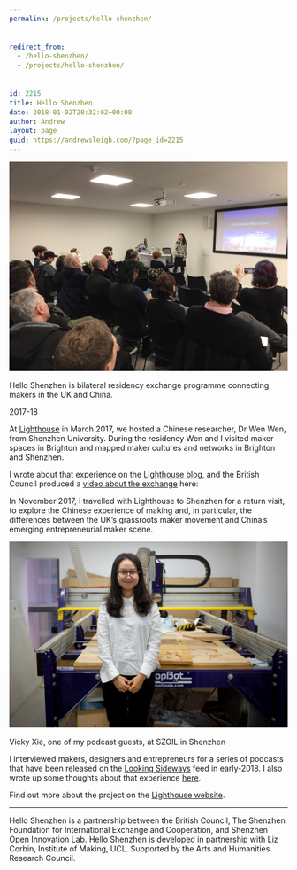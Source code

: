 ```yaml
---
permalink: /projects/hello-shenzhen/


redirect_from:
  - /hello-shenzhen/
  - /projects/hello-shenzhen/


id: 2215
title: Hello Shenzhen
date: 2018-01-02T20:32:02+00:00
author: Andrew
layout: page
guid: https://andrewsleigh.com/?page_id=2215
---
```


<img class="size-full wp-image-2218" src="/assets/2018/01/wen-at-uob.jpeg" alt=""     />

Hello Shenzhen is bilateral residency exchange programme connecting makers in the UK and China.

<span class="label">2017-18</span>

<!--more-->

At [Lighthouse](http://www.lighthouse.org.uk/programme/hello-shenzhen) in March 2017, we hosted a Chinese researcher, Dr Wen Wen, from Shenzhen University. During the residency Wen and I visited maker spaces in Brighton and mapped maker cultures and networks in Brighton and Shenzhen.


I wrote about that experience on the [Lighthouse blog](http://creativeconomy.britishcouncil.org/blog/17/04/03/finding-common-ground/), and the British Council produced a [video about the exchange](https://www.youtube.com/watch?v=rJ6iEj8YUb0) here:



In November 2017, I travelled with Lighthouse to Shenzhen for a return visit, to explore the Chinese experience of making and, in particular, the differences between the UK’s grassroots maker movement and China’s emerging entrepreneurial maker scene.

<img class="wp-image-2217 size-full" src="/assets/2018/01/Vicky-Xie-in-front-of-the-Shopbot-at-SZOIL-copy.jpg" alt=""     />

<span class = "imageCaption">Vicky Xie, one of my podcast guests, at SZOIL in Shenzhen</span>



I interviewed makers, designers and entrepreneurs for a series of podcasts that have been released on the [Looking Sideways](https://lookingsideways.net/category/hello-shenzhen/) feed in early-2018. I also wrote up some thoughts about that experience [here](https://medium.com/lighthousearts/maker-culture-in-shenzhen-bottom-up-meets-top-down-66c66027ed1b).

Find out more about the project on the [Lighthouse website](http://www.lighthouse.org.uk/programme/hello-shenzhen).

* * *

Hello Shenzhen is a partnership between the British Council, The Shenzhen Foundation for International Exchange and Cooperation, and Shenzhen Open Innovation Lab. Hello Shenzhen is developed in partnership with Liz Corbin, Institute of Making, UCL. Supported by the Arts and Humanities Research Council.